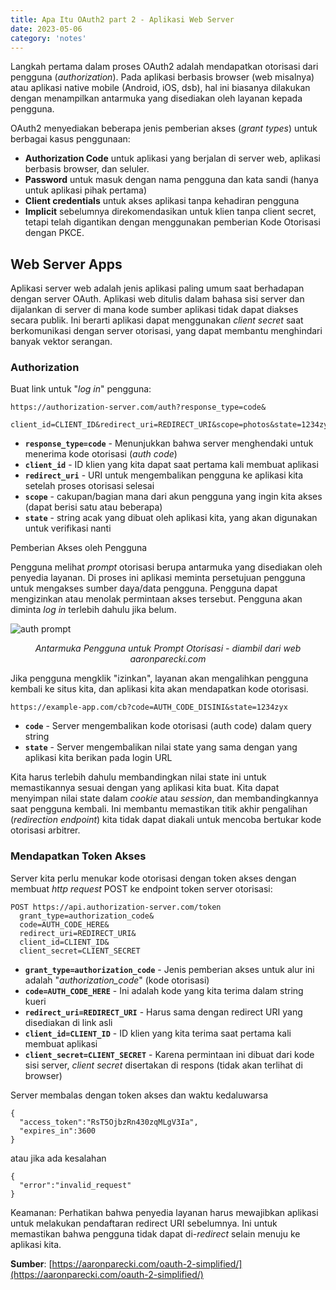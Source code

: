 ```yaml
---
title: Apa Itu OAuth2 part 2 - Aplikasi Web Server
date: 2023-05-06
category: 'notes'
---
```


Langkah pertama dalam proses OAuth2 adalah mendapatkan otorisasi dari pengguna (*authorization*). Pada aplikasi berbasis browser (web misalnya) atau aplikasi native mobile (Android, iOS, dsb), hal ini biasanya dilakukan dengan menampilkan antarmuka yang disediakan oleh layanan kepada pengguna. 

OAuth2 menyediakan beberapa jenis pemberian akses (*grant types*) untuk berbagai kasus penggunaan:

- **Authorization Code** untuk aplikasi yang berjalan di server web, aplikasi berbasis browser, dan seluler.
- **Password** untuk masuk dengan nama pengguna dan kata sandi (hanya untuk aplikasi pihak pertama)
- **Client credentials** untuk akses aplikasi tanpa kehadiran pengguna
- **Implicit** sebelumnya direkomendasikan untuk klien tanpa client secret, tetapi telah digantikan dengan menggunakan pemberian Kode Otorisasi dengan PKCE.

## Web Server Apps

Aplikasi server web adalah jenis aplikasi paling umum saat berhadapan dengan server OAuth. Aplikasi web ditulis dalam bahasa sisi server dan dijalankan di server di mana kode sumber aplikasi tidak dapat diakses secara publik. Ini berarti aplikasi dapat menggunakan *client secret* saat berkomunikasi dengan server otorisasi, yang dapat membantu menghindari banyak vektor serangan.

### Authorization

Buat link untuk "*log in*" pengguna:

```
https://authorization-server.com/auth?response_type=code&
  client_id=CLIENT_ID&redirect_uri=REDIRECT_URI&scope=photos&state=1234zyx
```

- **`response_type=code`** - Menunjukkan bahwa server menghendaki untuk menerima kode otorisasi (*auth code*)
- **`client_id`** - ID klien yang kita dapat saat pertama kali membuat aplikasi
- **`redirect_uri`** - URI untuk mengembalikan pengguna ke aplikasi kita setelah proses otorisasi selesai
- **`scope`** - cakupan/bagian mana dari akun pengguna yang ingin kita akses (dapat berisi satu atau beberapa)
- **`state`** - string acak yang dibuat oleh aplikasi kita, yang akan digunakan untuk verifikasi nanti

Pemberian Akses oleh Pengguna

Pengguna melihat *prompt* otorisasi berupa antarmuka yang disediakan oleh penyedia layanan. Di proses ini aplikasi meminta persetujuan pengguna untuk mengakses sumber daya/data pengguna. Pengguna dapat mengizinkan atau menolak permintaan akses tersebut. Pengguna akan diminta *log in* terlebih dahulu jika belum.

![auth prompt](https://aaronparecki.com/oauth-2-simplified/oauth-authorization-prompt.png)
<p align = "center">
<i>Antarmuka Pengguna untuk Prompt Otorisasi - diambil dari web aaronparecki.com</i>
</p>

Jika pengguna mengklik "izinkan", layanan akan mengalihkan pengguna kembali ke situs kita, dan aplikasi kita akan mendapatkan kode otorisasi.

```
https://example-app.com/cb?code=AUTH_CODE_DISINI&state=1234zyx
```

- **`code`** - Server mengembalikan kode otorisasi (auth code) dalam query string
- **`state`** - Server mengembalikan nilai state yang sama dengan yang aplikasi kita berikan pada login URL

Kita harus terlebih dahulu membandingkan nilai state ini untuk memastikannya sesuai dengan yang aplikasi kita buat. Kita dapat menyimpan nilai state dalam *cookie* atau *session*, dan membandingkannya saat pengguna kembali. Ini membantu memastikan titik akhir pengalihan (*redirection endpoint*) kita tidak dapat diakali untuk mencoba bertukar kode otorisasi arbitrer.

### Mendapatkan Token Akses

Server kita perlu menukar kode otorisasi dengan token akses dengan membuat *http request* POST ke endpoint token server otorisasi:

```
POST https://api.authorization-server.com/token
  grant_type=authorization_code&
  code=AUTH_CODE_HERE&
  redirect_uri=REDIRECT_URI&
  client_id=CLIENT_ID&
  client_secret=CLIENT_SECRET
```

- **`grant_type=authorization_code`** - Jenis pemberian akses untuk alur ini adalah "*authorization_code*" (kode otorisasi)
- **`code=AUTH_CODE_HERE`** - Ini adalah kode yang kita terima dalam string kueri
- **`redirect_uri=REDIRECT_URI`** - Harus sama dengan redirect URI yang disediakan di link asli
- **`client_id=CLIENT_ID`** - ID klien yang kita terima saat pertama kali membuat aplikasi
- **`client_secret=CLIENT_SECRET`** - Karena permintaan ini dibuat dari kode sisi server, *client secret* disertakan di respons (tidak akan terlihat di browser)

Server membalas dengan token akses dan waktu kedaluwarsa

```
{
  "access_token":"RsT5OjbzRn430zqMLgV3Ia",
  "expires_in":3600
}
```

atau jika ada kesalahan

```
{
  "error":"invalid_request"
}
```

Keamanan: Perhatikan bahwa penyedia layanan harus mewajibkan aplikasi untuk melakukan pendaftaran redirect URI sebelumnya. Ini untuk memastikan bahwa pengguna tidak dapat di-*redirect* selain menuju ke aplikasi kita.


**Sumber**: [https://aaronparecki.com/oauth-2-simplified/](https://aaronparecki.com/oauth-2-simplified/)